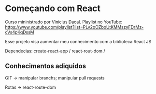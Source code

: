 # Começando com React 

Curso mininistrado por Vinicius Dacal. Playlist no YouTube: https://www.youtube.com/playlist?list=PLv2oOZboUtKMMszyFDrMz-cVs4pKqDssM

Esse projeto visa aumentar meu conhecimento com a biblioteca React JS

Dependecias: create-react-app / react-rout-dom / 

## Conhecimentos adiquidos

GIT -> manipular branchs; manipular pull requests

Rotas -> react-route-dom


